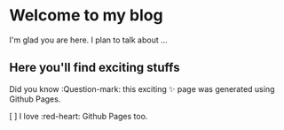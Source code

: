 # Welcome to my blog

I'm glad you are here. I plan to talk about ...

## Here you'll find exciting stuffs

Did you know :Question-mark: this exciting :sparkles: page was generated using Github Pages.

[ ] I love :red-heart: Github Pages too.
